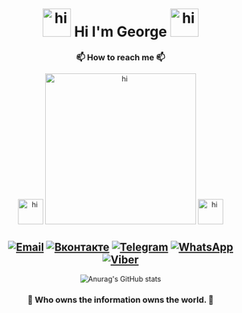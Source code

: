 <div align="center">
 
#  <img src="https://c.tenor.com/UgAnSKyr8DwAAAAi/cat-robot.gif" width="56px" alt="hi"/> Hi I'm George <img src="https://c.tenor.com/UgAnSKyr8DwAAAAi/cat-robot.gif" width="56px" alt="hi"/>

### 📫 How to reach me 📫
<img src="https://c.tenor.com/wuuWICoS8kMAAAAi/smartparcel-down-arrows.gif" width="50px" alt="hi"/></img>
<img src="https://c.tenor.com/AlUkiGkR2j8AAAAC/new-game-ahagon-umiko-programming.gif" width="300px" alt="hi"/></img>
<img src="https://c.tenor.com/wuuWICoS8kMAAAAi/smartparcel-down-arrows.gif" width="50px" alt="hi"/></img>

[![Email](https://img.shields.io/badge/-xitowzys-c0392b?style=for-the-badge&logo=gmail&logoColor=white)](mailto:xitowzys@gmail.com)
[![Вконтакте](https://img.shields.io/badge/-Вконтакте-blue?style=for-the-badge&logo=vk&logoColor=white&link=https://vk.com/xitowzys)](https://vk.com/xitowzys)
[![Telegram](https://img.shields.io/badge/-Telegram-26A5E4?style=for-the-badge&logo=Minutemailer&logoColor=white&link=https://tlgg.ru/xitowzys)](https://tlgg.ru/xitowzys)
[![WhatsApp](https://img.shields.io/badge/-WhatsApp-25D366?style=for-the-badge&logo=WhatsApp&logoColor=white&link=https://wapp.click/79041248533)](https://wapp.click/79041248533)
[![Viber](https://img.shields.io/badge/-Viber-7360F2?style=for-the-badge&logo=Viber&logoColor=white&link=https://viber.click/79041248533)](https://viber.click/79041248533)
---
![Anurag's GitHub stats](https://github-readme-stats.vercel.app/api?username=xitowzys&show_icons=true&theme=tokyonight)

### 🤫 Who owns the information owns the world. 🤫
</div>
